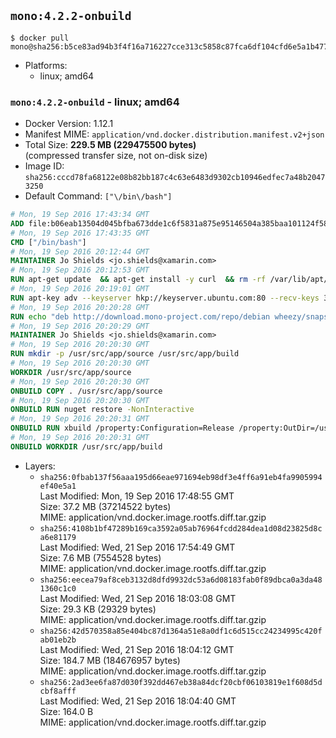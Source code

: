 ## `mono:4.2.2-onbuild`

```console
$ docker pull mono@sha256:b5ce83ad94b3f4f16a716227cce313c5858c87fca6df104cfd6e5a1b47736446
```

-	Platforms:
	-	linux; amd64

### `mono:4.2.2-onbuild` - linux; amd64

-	Docker Version: 1.12.1
-	Manifest MIME: `application/vnd.docker.distribution.manifest.v2+json`
-	Total Size: **229.5 MB (229475500 bytes)**  
	(compressed transfer size, not on-disk size)
-	Image ID: `sha256:cccd78fa68122e08b82bb187c4c63e6483d9302cb10946edfec7a48b20473250`
-	Default Command: `["\/bin\/bash"]`

```dockerfile
# Mon, 19 Sep 2016 17:43:34 GMT
ADD file:b06eab13504d045bfba673dde1c6f5831a875e95146504a385baa101124f58f5 in / 
# Mon, 19 Sep 2016 17:43:35 GMT
CMD ["/bin/bash"]
# Mon, 19 Sep 2016 20:12:44 GMT
MAINTAINER Jo Shields <jo.shields@xamarin.com>
# Mon, 19 Sep 2016 20:12:53 GMT
RUN apt-get update 	&& apt-get install -y curl 	&& rm -rf /var/lib/apt/lists/*
# Mon, 19 Sep 2016 20:19:01 GMT
RUN apt-key adv --keyserver hkp://keyserver.ubuntu.com:80 --recv-keys 3FA7E0328081BFF6A14DA29AA6A19B38D3D831EF
# Mon, 19 Sep 2016 20:20:28 GMT
RUN echo "deb http://download.mono-project.com/repo/debian wheezy/snapshots/4.2.2.30 main" > /etc/apt/sources.list.d/mono-xamarin.list 	&& apt-get update 	&& apt-get install -y mono-devel ca-certificates-mono fsharp mono-vbnc nuget 	&& rm -rf /var/lib/apt/lists/*
# Mon, 19 Sep 2016 20:20:29 GMT
MAINTAINER Jo Shields <jo.shields@xamarin.com>
# Mon, 19 Sep 2016 20:20:30 GMT
RUN mkdir -p /usr/src/app/source /usr/src/app/build
# Mon, 19 Sep 2016 20:20:30 GMT
WORKDIR /usr/src/app/source
# Mon, 19 Sep 2016 20:20:30 GMT
ONBUILD COPY . /usr/src/app/source
# Mon, 19 Sep 2016 20:20:30 GMT
ONBUILD RUN nuget restore -NonInteractive
# Mon, 19 Sep 2016 20:20:31 GMT
ONBUILD RUN xbuild /property:Configuration=Release /property:OutDir=/usr/src/app/build/
# Mon, 19 Sep 2016 20:20:31 GMT
ONBUILD WORKDIR /usr/src/app/build
```

-	Layers:
	-	`sha256:0fbab137f56aaa195d66eae971694eb98df3e4ff6a91eb4fa9905994ef40e5a1`  
		Last Modified: Mon, 19 Sep 2016 17:48:55 GMT  
		Size: 37.2 MB (37214522 bytes)  
		MIME: application/vnd.docker.image.rootfs.diff.tar.gzip
	-	`sha256:4108b1bf47289b169ca3592a05ab76964fcdd284dea1d08d23825d8ca6e81179`  
		Last Modified: Wed, 21 Sep 2016 17:54:49 GMT  
		Size: 7.6 MB (7554528 bytes)  
		MIME: application/vnd.docker.image.rootfs.diff.tar.gzip
	-	`sha256:eecea79af8ceb3132d8dfd9932dc53a6d08183fab0f89dbca0a3da481360c1c0`  
		Last Modified: Wed, 21 Sep 2016 18:03:08 GMT  
		Size: 29.3 KB (29329 bytes)  
		MIME: application/vnd.docker.image.rootfs.diff.tar.gzip
	-	`sha256:42d570358a85e404bc87d1364a51e8a0df1c6d515cc24234995c420fab01eb2b`  
		Last Modified: Wed, 21 Sep 2016 18:04:12 GMT  
		Size: 184.7 MB (184676957 bytes)  
		MIME: application/vnd.docker.image.rootfs.diff.tar.gzip
	-	`sha256:2ad3ee6fa87d030f392dd467eb38a84dcf20cbf06103819e1f608d5dcbf8afff`  
		Last Modified: Wed, 21 Sep 2016 18:04:40 GMT  
		Size: 164.0 B  
		MIME: application/vnd.docker.image.rootfs.diff.tar.gzip
